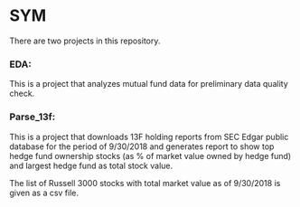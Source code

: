 # SYM

There are two projects in this repository.  

### EDA:

This is a project that analyzes mutual fund data for preliminary data quality check. 

### Parse_13f:

This is a project that downloads 13F holding reports from SEC Edgar public database for the period of 9/30/2018 and generates report to show top hedge fund ownership stocks (as % of market value owned by hedge fund) and largest hedge fund as total stock value. 

The list of Russell 3000 stocks with total market value as of 9/30/2018 is given as a csv file. 

 
